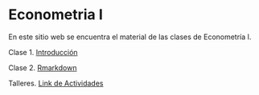 # Econometria I

En este sitio web se encuentra el material de las clases de Econometría I.

Clase 1. [Introducción](https://juniorjb5.github.io/EconometriaI/Class_1/Class_1.html#1) 

Clase 2. [Rmarkdown](https://juniorjb5.github.io/EconometriaI/Class_2/Class_2.html#1) 

Talleres. [Link de Actividades](https://juniorjb5.github.io/EconometriaI/Actividades/Actividades.html#1)
